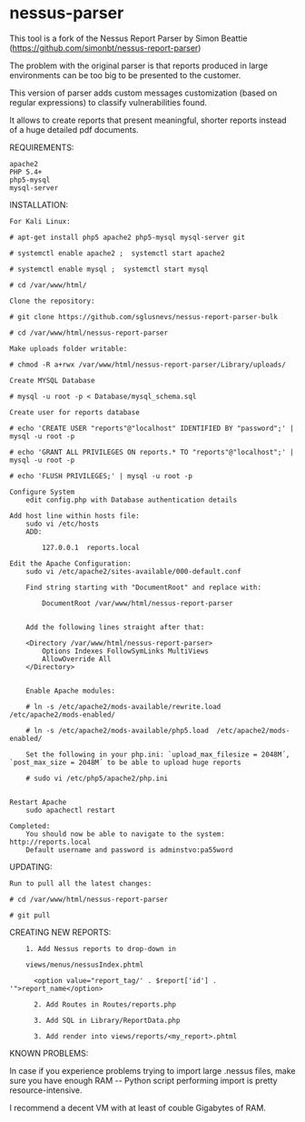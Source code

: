 nessus-parser
====================

This tool is a fork of the Nessus Report Parser by Simon Beattie (https://github.com/simonbt/nessus-report-parser)

The problem with the original parser is that reports produced in large environments can be too big to be presented to the customer.

This version of parser adds custom messages customization (based on regular expressions) to classify vulnerabilities found. 

It allows to create reports that present meaningful, shorter reports instead of a huge detailed pdf documents.

REQUIREMENTS:

    apache2
    PHP 5.4+
    php5-mysql
    mysql-server

INSTALLATION:

    For Kali Linux:

    # apt-get install php5 apache2 php5-mysql mysql-server git

    # systemctl enable apache2 ;  systemctl start apache2

    # systemctl enable mysql ;  systemctl start mysql

    # cd /var/www/html/

    Clone the repository:

    # git clone https://github.com/sglusnevs/nessus-report-parser-bulk

    # cd /var/www/html/nessus-report-parser

    Make uploads folder writable:

    # chmod -R a+rwx /var/www/html/nessus-report-parser/Library/uploads/

    Create MYSQL Database

    # mysql -u root -p < Database/mysql_schema.sql

    Create user for reports database

    # echo 'CREATE USER "reports"@"localhost" IDENTIFIED BY "password";' | mysql -u root -p

    # echo 'GRANT ALL PRIVILEGES ON reports.* TO "reports"@"localhost";' | mysql -u root -p

    # echo 'FLUSH PRIVILEGES;' | mysql -u root -p

    Configure System
        edit config.php with Database authentication details

    Add host line within hosts file:
        sudo vi /etc/hosts
        ADD:

            127.0.0.1  reports.local

    Edit the Apache Configuration:
        sudo vi /etc/apache2/sites-available/000-default.conf

        Find string starting with "DocumentRoot" and replace with:

            DocumentRoot /var/www/html/nessus-report-parser


        Add the following lines straight after that:

        <Directory /var/www/html/nessus-report-parser>
            Options Indexes FollowSymLinks MultiViews
            AllowOverride All
        </Directory>


        Enable Apache modules:

        # ln -s /etc/apache2/mods-available/rewrite.load  /etc/apache2/mods-enabled/

        # ln -s /etc/apache2/mods-available/php5.load  /etc/apache2/mods-enabled/

        Set the following in your php.ini: `upload_max_filesize = 2048M´, `post_max_size = 2048M´ to be able to upload huge reports

        # sudo vi /etc/php5/apache2/php.ini


    Restart Apache
        sudo apachectl restart

    Completed:
        You should now be able to navigate to the system: http://reports.local
        Default username and password is adminstvo:pa55word

UPDATING:

    Run to pull all the latest changes:

    # cd /var/www/html/nessus-report-parser

    # git pull



CREATING NEW REPORTS:

        1. Add Nessus reports to drop-down in

        views/menus/nessusIndex.phtml

          <option value="report_tag/' . $report['id'] . '">report_name</option>

          2. Add Routes in Routes/reports.php

          3. Add SQL in Library/ReportData.php

          3. Add render into views/reports/<my_report>.phtml

KNOWN PROBLEMS:

In case if you experience problems trying to import large .nessus files, make sure you have enough RAM -- Python script performing import is pretty resource-intensive.

I recommend a decent VM with at least of couble Gigabytes of RAM.

